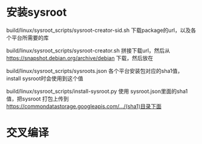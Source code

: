 # 安装sysroot

build/linux/sysroot_scripts/sysroot-creator-sid.sh
下载package的url，以及各个平台所需要的库

build/linux/sysroot_scripts/sysroot-creator.sh
拼接下载url，然后从 https://snapshot.debian.org/archive/debian 下载，然后放在

build/linux/sysroot_scripts/sysroots.json
各个平台安装包对应的sha1值，install sysroot时会使用到这个值

build/linux/sysroot_scripts/install-sysroot.py
使用 sysroot.json里面的sha1值，把sysroot 打包上传到
https://commondatastorage.googleapis.com/.../(sha1)目录下面




# 交叉编译
